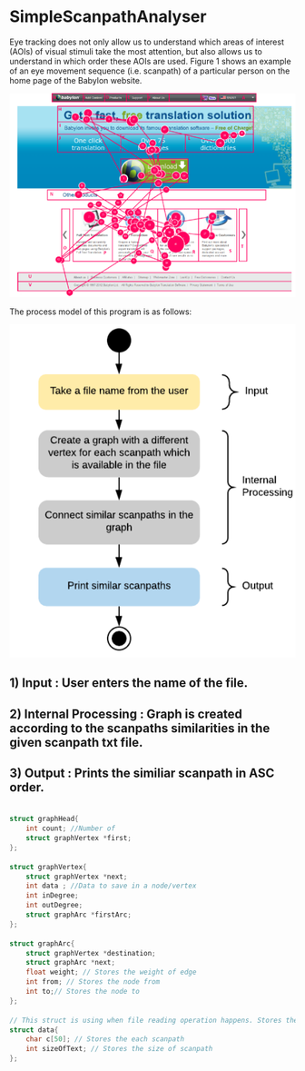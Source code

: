 # SimpleScanpathAnalyser

Eye tracking does not only allow us to understand which areas of interest (AOIs) of visual stimuli take the most attention, but also allows us to understand in which order these AOIs are used. Figure 1 shows an example of an eye movement sequence (i.e. scanpath) of a particular person on the home page of the Babylon website.


![Figure 1: ](https://github.com/berkanttubi/SimpleScanpathAnalyser/blob/main/Figure%201.png "Figure 1")




The process model of this program is as follows:

![Figure 2: ](https://github.com/berkanttubi/SimpleScanpathAnalyser/blob/main/process.png "Path")

## 1) Input : User enters the name of the file.
## 2) Internal Processing : Graph is created according to the scanpaths similarities in the given scanpath txt file.
## 3) Output : Prints the similiar scanpath in ASC order.

``` C

struct graphHead{
	int count; //Number of
	struct graphVertex *first;
};

struct graphVertex{
	struct graphVertex *next;
	int data ; //Data to save in a node/vertex
	int inDegree;
	int outDegree;
	struct graphArc *firstArc;
};

struct graphArc{
	struct graphVertex *destination;
	struct graphArc *next;
	float weight; // Stores the weight of edge
	int from; // Stores the node from
	int to;// Stores the node to
};

// This struct is using when file reading operation happens. Stores the scanpaths data here
struct data{
    char c[50]; // Stores the each scanpath
    int sizeOfText; // Stores the size of scanpath
};


```
